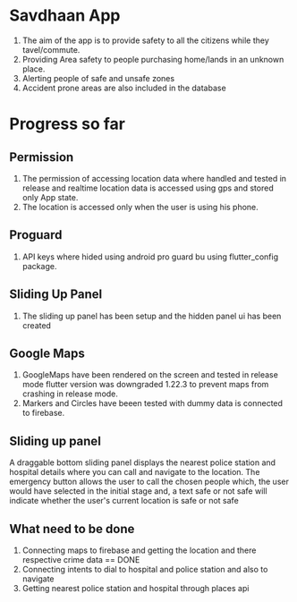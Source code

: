 # Savdhaan App

1. The aim of the app is to provide safety to all the citizens while they tavel/commute.
2. Providing Area safety to people purchasing home/lands in an unknown place.
3. Alerting people of safe and unsafe zones
4. Accident prone areas are also included in the database

# Progress so far

## Permission
1. The permission of accessing location data where handled and tested in release and realtime location data is accessed using gps and stored only App state.
2. The location is accessed only when the user is using his phone.

## Proguard
1. API keys where hided using android pro guard bu using flutter_config package.

## Sliding Up Panel 
1. The sliding up panel has been setup and the hidden panel ui has been created

## Google Maps
1. GoogleMaps have been rendered on the screen and tested in release mode flutter version was downgraded 1.22.3 to prevent maps from crashing in release mode.
2. Markers and Circles have beeen tested with dummy data is connected to firebase.

## Sliding up panel
A draggable bottom sliding panel displays the nearest police station and hospital details where you can call and navigate to the location. The emergency button allows the user to call the chosen people which, the user would have selected in the initial stage and, a text safe or not safe will indicate whether the user's current location is safe or not safe

## What need to be done
1. Connecting maps to firebase and getting the location and there respective crime data == DONE
2. Connecting intents to dial to hospital and police station and also to navigate 
3. Getting nearest police station and hospital through places api
